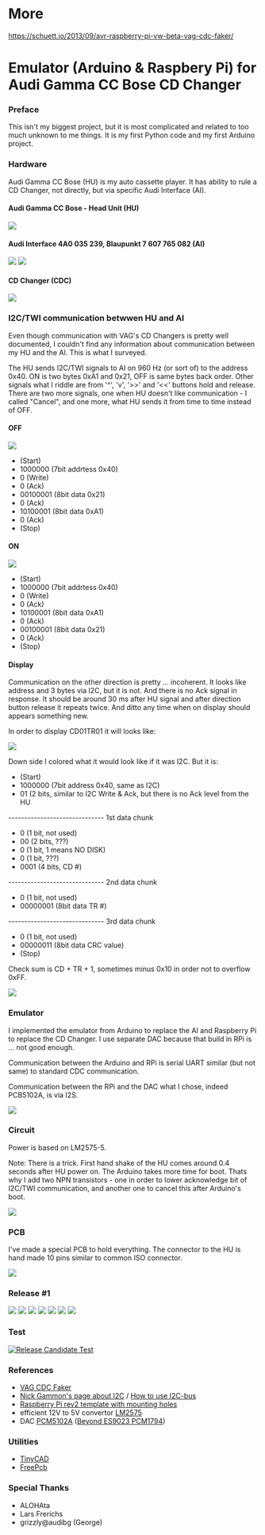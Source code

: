 # More

https://schuett.io/2013/09/avr-raspberry-pi-vw-beta-vag-cdc-faker/

# Emulator (Arduino & Raspbery Pi) for<br>Audi Gamma CC Bose CD Changer 

### Preface

This isn't my biggest project, but it is most complicated and related to too much unknown to me things. It is my first Python code and my first Arduino project.

### Hardware

Audi Gamma CC Bose (HU) is my auto cassette player. It has ability to rule a CD Changer, not directly, but via specific Audi Interface (AI).

#### Audi Gamma CC Bose - Head Unit (HU)

![](https://github.com/oritomov/cdc/blob/master/etc/img/Audo%20Gamma%20CC%20Bose.jpg?raw=true)

#### Audi Interface 4A0 035 239, Blaupunkt 7 607 765 082 (AI) 

![](https://github.com/oritomov/cdc/blob/master/etc/img/4A0%20035%20239.jpg)
![](https://github.com/oritomov/cdc/blob/master/etc/img/Blaupunkt%207%20607%20765%20082.jpg)

#### CD Changer (CDC)

![](https://github.com/oritomov/cdc/blob/master/etc/img/CD_changer.jpg)

### I2C/TWI communication betwwen HU and AI

Even though communication with VAG's CD Changers is pretty well documented, I couldn't find any information about communication between my HU and the AI. This is what I surveyed.

The HU sends I2C/TWI signals to AI on 960 Hz (or sort of) to the address 0x40. ON is two bytes 0xA1 and 0x21, OFF is same bytes back order. Other signals what I riddle are from '^', 'v', '>>' and '<<' buttons hold and release. There are two more signals, one when HU doesn't like communication - I called "Cancel", and one more, what HU sends it from time to time instead of OFF.

#### OFF

![](https://github.com/oritomov/cdc/blob/master/etc/img/off.png)

 * (Start)
 * 1000000 (7bit addrtess 0x40)
 * 0 (Write)
 * 0 (Ack)
 * 00100001 (8bit data 0x21)
 * 0 (Ack)
 * 10100001 (8bit data 0xA1)
 * 0 (Ack)
 * (Stop)
 
#### ON
 
![](https://github.com/oritomov/cdc/blob/master/etc/img/on.png)

 * (Start)
 * 1000000 (7bit addrtess 0x40)
 * 0 (Write)
 * 0 (Ack)
 * 10100001 (8bit data 0xA1)
 * 0 (Ack)
 * 00100001 (8bit data 0x21)
 * 0 (Ack)
 * (Stop)

#### Display

Communication on the other direction is pretty ... incoherent. It looks like address and 3 bytes via I2C, but it is not. And there is no Ack signal in response. It should be around 30 ms after HU signal and after direction button release it repeats twice. And ditto any time when on display should appears something new. 

In order to display CD01TR01 it will looks like:

![](https://github.com/oritomov/cdc/blob/master/etc/img/gamma.png)

Down side I colored what it would look like if it was I2C. But it is:

 * (Start)
 * 1000000 (7bit address 0x40, same as I2C)
 * 01 (2 bits, similar to I2C Write & Ack, but there is no Ack level from the HU
 
------------------------------ 1st data chunk
 
 * 0 (1 bit, not used)
 * 00 (2 bits, ???)
 * 0 (1 bit, 1 means NO DISK)
 * 0 (1 bit, ???)
 * 0001 (4 bits, CD #)
 
------------------------------ 2nd data chunk
 
 * 0 (1 bit, not used)
 * 00000001 (8bit data TR #)
 
------------------------------ 3rd data chunk
 
 * 0 (1 bit, not used)
 * 00000011 (8bit data CRC value)
 * (Stop)

Check sum is CD + TR + 1, sometimes minus 0x10 in order not to overflow 0xFF.

![](https://github.com/oritomov/cdc/blob/master/etc/img/cd01tr01.JPG)

### Emulator

I implemented the emulator from Arduino to replace the AI and Raspberry Pi to replace the CD Changer. I use separate DAC because that build in RPi is ... not good enough.

Communication between the Arduino and RPi is serial UART similar (but not same) to standard CDC communication.

Communication between the RPi and the DAC what I chose, indeed PCB5102A, is via I2S.

![](https://github.com/oritomov/cdc/blob/master/etc/img/emulator.png)

### Circuit

Power is based on LM2575-5.

Note: There is a trick. First hand shake of the HU comes around 0.4 seconds after HU power on. The Arduino takes more time for boot. Thats why I add two NPN transistors - one in order to lower acknowledge bit of I2C/TWI communication, and another one to cancel this after Arduino's boot.

![](https://github.com/oritomov/cdc/blob/master/etc/cir/circuit.png)

### PCB

I've made a special PCB to hold everything. The connector to the HU is hand made 10 pins similar to common ISO connector.

![](https://github.com/oritomov/cdc/blob/master/etc/pcb/cdc11.png)

### Release #1

![](https://github.com/oritomov/cdc/blob/master/etc/img/rel_1_1.JPG)
![](https://github.com/oritomov/cdc/blob/master/etc/img/rel_1_2.JPG)
![](https://github.com/oritomov/cdc/blob/master/etc/img/rel_1_3.JPG)
![](https://github.com/oritomov/cdc/blob/master/etc/img/rel_1_4.JPG)
![](https://github.com/oritomov/cdc/blob/master/etc/img/rel_1_5.JPG)
![](https://github.com/oritomov/cdc/blob/master/etc/img/rel_1_6.JPG)
![](https://github.com/oritomov/cdc/blob/master/etc/img/boxed.jpg)

### Test

[![Release Candidate Test](https://i.ytimg.com/vi/TbPQ_YEeIYg/hqdefault.jpg)](https://www.youtube.com/watch?v=TbPQ_YEeIYg "Release Candidate Test")

### References

 * [VAG CDC Faker](http://dev.shyd.de/2013/09/avr-raspberry-pi-vw-beta-vag-cdc-faker/)
 * [Nick Gammon's page about I2C](http://gammon.com.au/i2c) / [How to use I2C-bus](http://www.ermicro.com/blog/?p=744)
 * [Raspberry Pi rev2 template with mounting holes](https://www.raspberrypi.org/blog/raspberry-pi-rev2-template-with-mounting-holes/)
 * efficient 12V to 5V convertor [LM2575](http://www.ti.com.cn/cn/lit/ds/symlink/lm1575.pdf)
 * DAC [PCM5102A](https://www.raspberrypi.org/forums/viewtopic.php?f=45&t=57069)  ([Beyond ES9023 PCM1794](https://www.google.bg/search?q=Beyond+ES9023+PCM1794))

### Utilities

 * [TinyCAD](https://sourceforge.net/projects/tinycad/)
 * [FreePcb](http://www.freepcb.com/)
 
### Special Thanks

 * ALOHAta
 * Lars Frerichs
 * grizzly@audibg (George)
